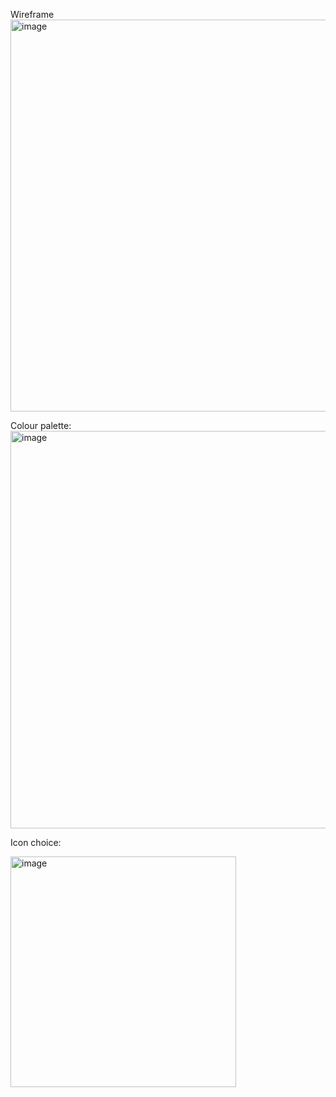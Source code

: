 Wireframe
<img width="906" height="627" alt="image" src="https://github.com/user-attachments/assets/f9725f77-e9ca-4eca-84da-eb01cc1ce6db" />

Colour palette:
<img width="1903" height="636" alt="image" src="https://github.com/user-attachments/assets/a94f2473-e07c-4549-903d-6a00de77e3b1" />

Icon choice:

<img width="361" height="369" alt="image" src="https://github.com/user-attachments/assets/de2d4f14-0ddb-40c6-8601-b5ba69274069" />
